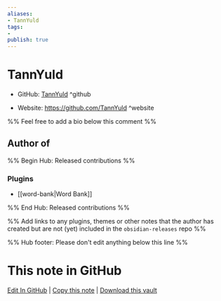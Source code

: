 ```yaml
---
aliases:
- TannYuld
tags:
- 
publish: true
---
```


# TannYuld

- GitHub: [TannYuld](https://github.com/TannYuld/) ^github
<!-- - Discord: `@` ^discord-->
- Website: <https://github.com/TannYuld> ^website
<!-- - [[Publish sites|Publish site]]: <https://> ^publish-->

%% Feel free to add a bio below this comment %%


## Author of

%% Begin Hub: Released contributions %%
### Plugins
- [[word-bank|Word Bank]]

%% End Hub: Released contributions %%

%% Add links to any plugins, themes or other notes that the author has created but are not (yet) included in the `obsidian-releases` repo %%

<!--
### Unlisted plugins
-->

<!--
### Others
-->

<!--
## Sponsor this author
-->

<!-- - [[GitHub sponsors]]: [Sponsor @TannYuld on GitHub Sponsors](https://github.com/sponsors/TannYuld) ^github-sponsor-->
<!-- - [[Buy me a coffee]]: <https://> ^buy-me-a-coffee-->
<!-- - [[PayPal]]: <https://> ^paypal-->
<!-- - [[Patreon]]: <https://> ^patreon-->

<!--
## Follow this author
-->

<!-- - [[YouTube Channels|On YouTube]]: <https://> ^youtube-->
<!-- - Twitter: <https://> ^twitter-->
<!-- - ... -->

%% Hub footer: Please don't edit anything below this line %%

# This note in GitHub

<span class="git-footer">[Edit In GitHub](https://github.dev/obsidian-community/obsidian-hub/blob/main/01%20-%20Community/People/TannYuld.md "git-hub-edit-note") | [Copy this note](https://raw.githubusercontent.com/obsidian-community/obsidian-hub/main/01%20-%20Community/People/TannYuld.md "git-hub-copy-note") | [Download this vault](https://github.com/obsidian-community/obsidian-hub/archive/refs/heads/main.zip "git-hub-download-vault") </span>
